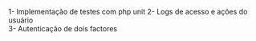 1- Implementação de testes com php unit
2-  Logs de acesso e ações do usuário  
3- Autenticação de dois factores